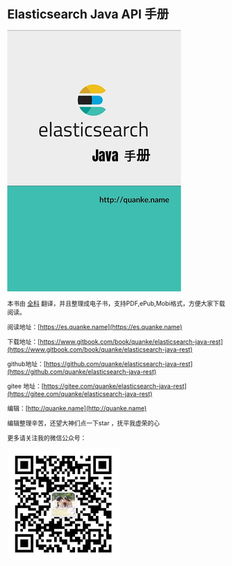 # Elasticsearch Java API 手册

![](/assets/Cover_400_600.jpg)

本书由 [全科](http://quanke.name) 翻译，并且整理成电子书，支持PDF,ePub,Mobi格式，方便大家下载阅读。

阅读地址：[https://es.quanke.name](https://es.quanke.name)

下载地址：[https://www.gitbook.com/book/quanke/elasticsearch-java-rest](https://www.gitbook.com/book/quanke/elasticsearch-java-rest)

github地址：[https://github.com/quanke/elasticsearch-java-rest](https://github.com/quanke/elasticsearch-java-rest)

gitee 地址：[https://gitee.com/quanke/elasticsearch-java-rest](https://gitee.com/quanke/elasticsearch-java-rest) 

编辑：[http://quanke.name](http://quanke.name)

编辑整理辛苦，还望大神们点一下star ，抚平我虚荣的心

更多请关注我的微信公众号：

![](/assets/qrcode_for_gh_26893aa0a4ea_258.jpg)

